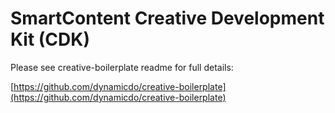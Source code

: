 # SmartContent Creative Development Kit (CDK)

Please see creative-boilerplate readme for full details:

[https://github.com/dynamicdo/creative-boilerplate](https://github.com/dynamicdo/creative-boilerplate)